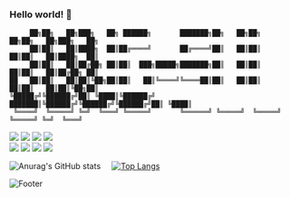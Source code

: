 ### Hello world! 👋
```
     ██╗██╗   ██╗███╗   ██╗ ██████╗       ███████╗██╗   ██╗██╗   ██╗██╗   ██╗███╗   ██╗
     ██║██║   ██║████╗  ██║██╔════╝       ██╔════╝██║   ██║██║   ██║██║   ██║████╗  ██║
     ██║██║   ██║██╔██╗ ██║██║  ███╗█████╗███████╗██║   ██║██║   ██║██║   ██║██╔██╗ ██║
██   ██║██║   ██║██║╚██╗██║██║   ██║╚════╝╚════██║██║   ██║██║   ██║██║   ██║██║╚██╗██║
╚█████╔╝╚██████╔╝██║ ╚████║╚██████╔╝      ███████║╚██████╔╝╚██████╔╝╚██████╔╝██║ ╚████║
 ╚════╝  ╚═════╝ ╚═╝  ╚═══╝ ╚═════╝       ╚══════╝ ╚═════╝  ╚═════╝  ╚═════╝ ╚═╝  ╚═══╝
```     
<img src="https://img.shields.io/badge/html5-E34F26?style=for-the-badge&logo=html5&logoColor=white"> <img src="https://img.shields.io/badge/css3-1572B6?style=for-the-badge&logo=css3&logoColor=white">
<img src="https://img.shields.io/badge/MySQL-4479A1?style=for-the-badge&logo=MySQL&logoColor=white">
<img src="https://img.shields.io/badge/php-777BB4?style=for-the-badge&logo=php&logoColor=white">
<br>
<img src="https://img.shields.io/badge/javascript-F7DF1E?style=for-the-badge&logo=javascript&logoColor=white">
<img src="https://img.shields.io/badge/C-A8B9CC?style=for-the-badge&logo=C&logoColor=white">
<img src="https://img.shields.io/badge/Python-3776AB?style=for-the-badge&logo=Python&logoColor=white">
<img src="https://img.shields.io/badge/arduino-00979D?style=for-the-badge&logo=arduino&logoColor=white">



![Anurag's GitHub stats](https://github-readme-stats.vercel.app/api?username=jung-suuun&show_icons=true&theme=radical) &nbsp; &nbsp; [![Top Langs](https://github-readme-stats.vercel.app/api/top-langs/?username=jung-suuun&layout=donut)](https://github.com/jung-suuun/github-readme-stats)

![Footer](https://capsule-render.vercel.app/api?type=waving&color=auto&height=200&section=footer)
<!--
**jung-suuun/jung-suuun** is a ✨ _special_ ✨ repository because its `README.md` (this file) appears on your GitHub profile.

Here are some ideas to get you started:

- 🔭 I’m currently working on ...
- 🌱 I’m currently learning ...
- 👯 I’m looking to collaborate on ...
- 🤔 I’m looking for help with ...
- 💬 Ask me about ...
- 📫 How to reach me: ...
- 😄 Pronouns: ...
- ⚡ Fun fact: ...
-->
